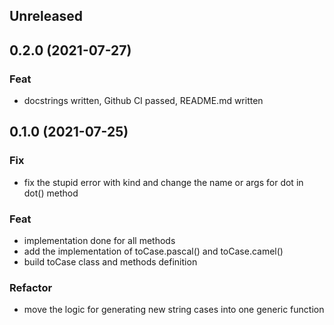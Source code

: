 ## Unreleased

## 0.2.0 (2021-07-27)

### Feat

- docstrings written, Github CI passed, README.md written

## 0.1.0 (2021-07-25)

### Fix

- fix the stupid error with kind and change the name or args for dot in dot() method

### Feat

- implementation done for all methods
- add the implementation of toCase.pascal() and toCase.camel()
- build toCase class and methods definition

### Refactor

- move the logic for generating new string cases into one generic function
